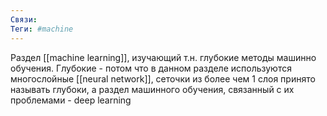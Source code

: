 ```yaml
---
Связи:
Теги: #machine
---
```

Раздел [[machine learning]], изучающий т.н. глубокие методы машинно обучения. Глубокие - потом что в данном разделе используются многослойные [[neural network]], сеточки из более чем 1 слоя принято называть глубоки, а раздел машинного обучения, связанный с их проблемами - deep learning